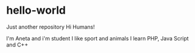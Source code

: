 # hello-world
Just another repository
Hi Humans!

I'm Aneta and i'm student 
I like sport and animals
I learn PHP, Java Script and C++
